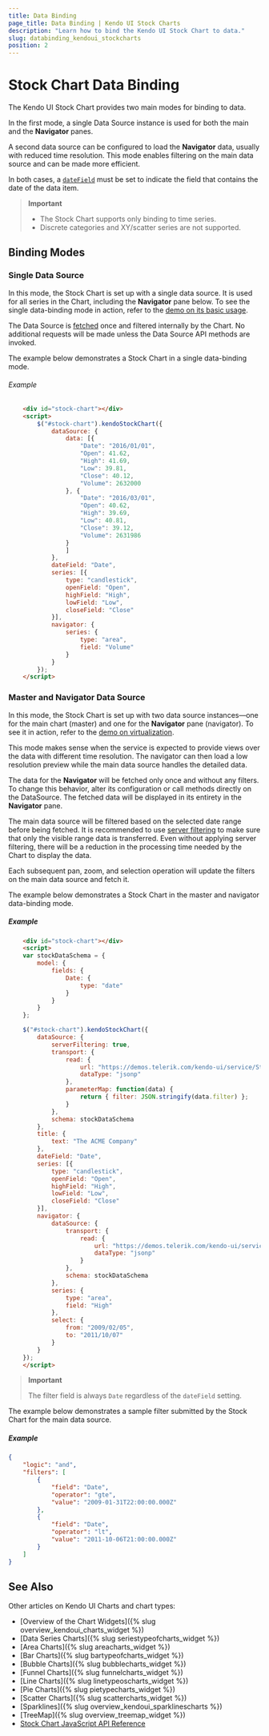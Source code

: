 ```yaml
---
title: Data Binding
page_title: Data Binding | Kendo UI Stock Charts
description: "Learn how to bind the Kendo UI Stock Chart to data."
slug: databinding_kendoui_stockcharts
position: 2
---
```


# Stock Chart Data Binding

The Kendo UI Stock Chart provides two main modes for binding to data.

In the first mode, a single Data Source instance is used for both the main and the **Navigator** panes.

A second data source can be configured to load the **Navigator** data, usually with reduced time resolution. This mode enables filtering on the main data source and can be made more efficient.

In both cases, a [`dateField`](/api/javascript/dataviz/ui/stock-chart/configuration/datefield) must be set to indicate the field that contains the date of the data item.

> **Important**
> * The Stock Chart supports only binding to time series.
> * Discrete categories and XY/scatter series are not supported.

## Binding Modes

### Single Data Source

In this mode, the Stock Chart is set up with a single data source. It is used for all series in the Chart, including the **Navigator** pane below. To see the single data-binding mode in action, refer to the [demo on its basic usage](http://demos.telerik.com/kendo-ui/financial/virtualization).

The Data Source is [fetched](/api/javascript/data/datasource/methods/fetch) once and filtered internally by the Chart. No additional requests will be made unless the Data Source API methods are invoked.

The example below demonstrates a Stock Chart in a single data-binding mode.

###### Example

```html
    <div id="stock-chart"></div>
    <script>
        $("#stock-chart").kendoStockChart({
            dataSource: {
                data: [{
                    "Date": "2016/01/01",
                    "Open": 41.62,
                    "High": 41.69,
                    "Low": 39.81,
                    "Close": 40.12,
                    "Volume": 2632000
                }, {
                    "Date": "2016/03/01",
                    "Open": 40.62,
                    "High": 39.69,
                    "Low": 40.81,
                    "Close": 39.12,
                    "Volume": 2631986
                }
                ]
            },
            dateField: "Date",
            series: [{
                type: "candlestick",
                openField: "Open",
                highField: "High",
                lowField: "Low",
                closeField: "Close"
            }],
            navigator: {
                series: {
                    type: "area",
                    field: "Volume"
                }
            }
        });
    </script>
```

### Master and Navigator Data Source

In this mode, the Stock Chart is set up with two data source instances&mdash;one for the main chart (master) and one for the **Navigator** pane (navigator). To see it in action, refer to the [demo on virtualization](http://demos.telerik.com/kendo-ui/financial/virtualization).

This mode makes sense when the service is expected to provide views over the data with different time resolution. The navigator can then load a low resolution preview while the main data source handles the detailed data.

The data for the **Navigator** will be fetched only once and without any filters. To change this behavior, alter its configuration or call methods directly on the DataSource. The fetched data will be displayed in its entirety in the **Navigator** pane.

The main data source will be filtered based on the selected date range before being fetched. It is recommended to use [server filtering](/api/javascript/data/datasource/configuration/serverfiltering) to make sure that only the visible range data is transferred. Even without applying server filtering, there will be a reduction in the processing time needed by the Chart to display the data.

Each subsequent pan, zoom, and selection operation will update the filters on the main data source and fetch it.

The example below demonstrates a Stock Chart in the master and navigator data-binding mode.

##### Example

```html
    <div id="stock-chart"></div>
    <script>
    var stockDataSchema = {
        model: {
            fields: {
                Date: {
                    type: "date"
                }
            }
        }
    };

    $("#stock-chart").kendoStockChart({
        dataSource: {
            serverFiltering: true,
            transport: {
                read: {
                    url: "https://demos.telerik.com/kendo-ui/service/StockData",
                    dataType: "jsonp"
                },
                parameterMap: function(data) {
                    return { filter: JSON.stringify(data.filter) };
                }
            },
            schema: stockDataSchema
        },
        title: {
            text: "The ACME Company"
        },
        dateField: "Date",
        series: [{
            type: "candlestick",
            openField: "Open",
            highField: "High",
            lowField: "Low",
            closeField: "Close"
        }],
        navigator: {
            dataSource: {
                transport: {
                    read: {
                        url: "https://demos.telerik.com/kendo-ui/service/StockData",
                        dataType: "jsonp"
                    }
                },
                schema: stockDataSchema
            },
            series: {
                type: "area",
                field: "High"
            },
            select: {
                from: "2009/02/05",
                to: "2011/10/07"
            }
        }
    });
    </script>
```

> **Important**
>
> The filter field is always `Date` regardless of the `dateField` setting.

The example below demonstrates a sample filter submitted by the Stock Chart for the main data source.

##### Example

```json
{
    "logic": "and",
    "filters": [
        {
            "field": "Date",
            "operator": "gte",
            "value": "2009-01-31T22:00:00.000Z"
        },
        {
            "field": "Date",
            "operator": "lt",
            "value": "2011-10-06T21:00:00.000Z"
        }
    ]
}
```

## See Also

Other articles on Kendo UI Charts and chart types:

* [Overview of the Chart Widgets]({% slug overview_kendoui_charts_widget %})
* [Data Series Charts]({% slug seriestypeofcharts_widget %})
* [Area Charts]({% slug areacharts_widget %})
* [Bar Charts]({% slug bartypeofcharts_widget %})
* [Bubble Charts]({% slug bubblecharts_widget %})
* [Funnel Charts]({% slug funnelcharts_widget %})
* [Line Charts]({% slug linetypeoscharts_widget %})
* [Pie Charts]({% slug pietypecharts_widget %})
* [Scatter Charts]({% slug scattercharts_widget %})
* [Sparklines]({% slug overview_kendoui_sparklinescharts %})
* [TreeMap]({% slug overview_treemap_widget %})
* [Stock Chart JavaScript API Reference](/api/javascript/dataviz/ui/stock-chart)
